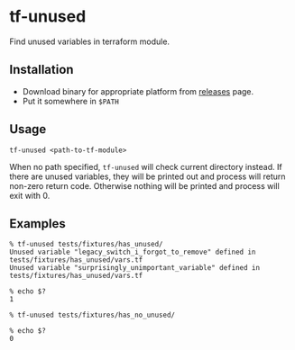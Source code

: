 # tf-unused

Find unused variables in terraform module.

## Installation

- Download binary for appropriate platform from [releases](https://github.com/nvkv/tf-unused/releases) page.
- Put it somewhere in `$PATH`

## Usage

`tf-unused <path-to-tf-module>`

When no path specified, `tf-unused` will check current directory instead.
If there are unused variables, they will be printed out and process will return non-zero return code.
Otherwise nothing will be printed and process will exit with 0.

## Examples

```
% tf-unused tests/fixtures/has_unused/
Unused variable "legacy_switch_i_forgot_to_remove" defined in tests/fixtures/has_unused/vars.tf
Unused variable "surprisingly_unimportant_variable" defined in tests/fixtures/has_unused/vars.tf

% echo $?
1
```

```
% tf-unused tests/fixtures/has_no_unused/

% echo $?
0
```


